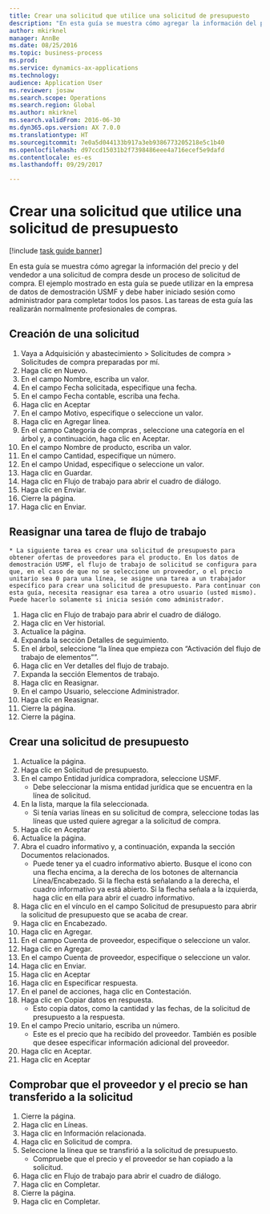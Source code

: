 ```yaml
--- 
title: Crear una solicitud que utilice una solicitud de presupuesto
description: "En esta guía se muestra cómo agregar la información del precio y del vendedor a una solicitud de compra desde un proceso de solicitud de compra."
author: mkirknel
manager: AnnBe
ms.date: 08/25/2016
ms.topic: business-process
ms.prod: 
ms.service: dynamics-ax-applications
ms.technology: 
audience: Application User
ms.reviewer: josaw
ms.search.scope: Operations
ms.search.region: Global
ms.author: mkirknel
ms.search.validFrom: 2016-06-30
ms.dyn365.ops.version: AX 7.0.0
ms.translationtype: HT
ms.sourcegitcommit: 7e0a5d044133b917a3eb9386773205218e5c1b40
ms.openlocfilehash: d97ccd15031b2f7398486eee4a716ecef5e9dafd
ms.contentlocale: es-es
ms.lasthandoff: 09/29/2017

---
```

# <a name="create-a-requisition-that-uses-an-rfq"></a>Crear una solicitud que utilice una solicitud de presupuesto

[!include [task guide banner](../../includes/task-guide-banner.md)]

En esta guía se muestra cómo agregar la información del precio y del vendedor a una solicitud de compra desde un proceso de solicitud de compra. El ejemplo mostrado en esta guía se puede utilizar en la empresa de datos de demostración USMF y debe haber iniciado sesión como administrador para completar todos los pasos. Las tareas de esta guía las realizarán normalmente profesionales de compras.


## <a name="create-a-requisition"></a>Creación de una solicitud
1. Vaya a Adquisición y abastecimiento > Solicitudes de compra > Solicitudes de compra preparadas por mí.
2. Haga clic en Nuevo.
3. En el campo Nombre, escriba un valor.
4. En el campo Fecha solicitada, especifique una fecha.
5. En el campo Fecha contable, escriba una fecha.
6. Haga clic en Aceptar
7. En el campo Motivo, especifique o seleccione un valor.
8. Haga clic en Agregar línea.
9. En el campo Categoría de compras , seleccione una categoría en el árbol y, a continuación, haga clic en Aceptar.
10. En el campo Nombre de producto, escriba un valor.
11. En el campo Cantidad, especifique un número.
12. En el campo Unidad, especifique o seleccione un valor.
13. Haga clic en Guardar.
14. Haga clic en Flujo de trabajo para abrir el cuadro de diálogo.
15. Haga clic en Enviar.
16. Cierre la página.
17. Haga clic en Enviar.

## <a name="reassign-a-workflow-task"></a>Reasignar una tarea de flujo de trabajo
    * La siguiente tarea es crear una solicitud de presupuesto para obtener ofertas de proveedores para el producto. En los datos de demostración USMF, el flujo de trabajo de solicitud se configura para que, en el caso de que no se seleccione un proveedor, o el precio unitario sea 0 para una línea, se asigne una tarea a un trabajador específico para crear una solicitud de presupuesto. Para continuar con esta guía, necesita reasignar esa tarea a otro usuario (usted mismo). Puede hacerlo solamente si inicia sesión como administrador.  
1. Haga clic en Flujo de trabajo para abrir el cuadro de diálogo.
2. Haga clic en Ver historial.
3. Actualice la página.
4. Expanda la sección Detalles de seguimiento.
5. En el árbol, seleccione “la línea que empieza con “Activación del flujo de trabajo de elementos””.
6. Haga clic en Ver detalles del flujo de trabajo.
7. Expanda la sección Elementos de trabajo.
8. Haga clic en Reasignar.
9. En el campo Usuario, seleccione Administrador.
10. Haga clic en Reasignar.
11. Cierre la página.
12. Cierre la página.

## <a name="create-an-rfq"></a>Crear una solicitud de presupuesto
1. Actualice la página.
2. Haga clic en Solicitud de presupuesto.
3. En el campo Entidad jurídica compradora, seleccione USMF.
    * Debe seleccionar la misma entidad jurídica que se encuentra en la línea de solicitud.  
4. En la lista, marque la fila seleccionada.
    * Si tenía varias líneas en su solicitud de compra, seleccione todas las líneas que usted quiere agregar a la solicitud de compra.  
5. Haga clic en Aceptar
6. Actualice la página.
7. Abra el cuadro informativo y, a continuación, expanda la sección Documentos relacionados.
    * Puede tener ya el cuadro informativo abierto. Busque el icono con una flecha encima, a la derecha de los botones de alternancia Línea/Encabezado. Si la flecha está señalando a la derecha, el cuadro informativo ya está abierto. Si la flecha señala a la izquierda, haga clic en ella para abrir el cuadro informativo.  
8. Haga clic en el vínculo en el campo Solicitud de presupuesto para abrir la solicitud de presupuesto que se acaba de crear.
9. Haga clic en Encabezado.
10. Haga clic en Agregar.
11. En el campo Cuenta de proveedor, especifique o seleccione un valor.
12. Haga clic en Agregar.
13. En el campo Cuenta de proveedor, especifique o seleccione un valor.
14. Haga clic en Enviar.
15. Haga clic en Aceptar
16. Haga clic en Especificar respuesta.
17. En el panel de acciones, haga clic en Contestación.
18. Haga clic en Copiar datos en respuesta.
    * Esto copia datos, como la cantidad y las fechas, de la solicitud de presupuesto a la respuesta.  
19. En el campo Precio unitario, escriba un número.
    * Este es el precio que ha recibido del proveedor. También es posible que desee especificar información adicional del proveedor.  
20. Haga clic en Aceptar.
21. Haga clic en Aceptar

## <a name="verify-that-vendor-and-price-have-been-transferred-to-the-requisition"></a>Comprobar que el proveedor y el precio se han transferido a la solicitud
1. Cierre la página.
2. Haga clic en Líneas.
3. Haga clic en Información relacionada.
4. Haga clic en Solicitud de compra.
5. Seleccione la línea que se transfirió a la solicitud de presupuesto.
    * Compruebe que el precio y el proveedor se han copiado a la solicitud.  
6. Haga clic en Flujo de trabajo para abrir el cuadro de diálogo.
7. Haga clic en Completar.
8. Cierre la página.
9. Haga clic en Completar.


